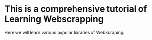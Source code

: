 # This is a comprehensive tutorial of Learning Webscrapping

Here we will learn various popular libraries of WebScraping.
